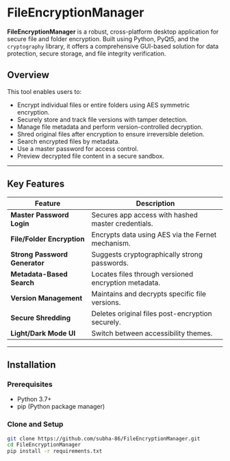 # FileEncryptionManager


**FileEncryptionManager** is a robust, cross-platform desktop application for secure file and folder encryption. Built using Python, PyQt5, and the `cryptography` library, it offers a comprehensive GUI-based solution for data protection, secure storage, and file integrity verification.

## Overview

This tool enables users to:

- Encrypt individual files or entire folders using AES symmetric encryption.
- Securely store and track file versions with tamper detection.
- Manage file metadata and perform version-controlled decryption.
- Shred original files after encryption to ensure irreversible deletion.
- Search encrypted files by metadata.
- Use a master password for access control.
- Preview decrypted file content in a secure sandbox.

---

## Key Features

| Feature                        | Description                                          |
|-------------------------------|------------------------------------------------------|
|    **Master Password Login**  | Secures app access with hashed master credentials.   |
|  **File/Folder Encryption**  | Encrypts data using AES via the Fernet mechanism.   |
| **Strong Password Generator** | Suggests cryptographically strong passwords.        |
|  **Metadata-Based Search**  | Locates files through versioned encryption metadata.|
|  **Version Management**     | Maintains and decrypts specific file versions.       |
|  **Secure Shredding**        | Deletes original files post-encryption securely.     |
|  **Light/Dark Mode UI**      | Switch between accessibility themes.                |

---

## Installation

### Prerequisites

- Python 3.7+
- pip (Python package manager)

### Clone and Setup

```bash
git clone https://github.com/subha-86/FileEncryptionManager.git
cd FileEncryptionManager
pip install -r requirements.txt
